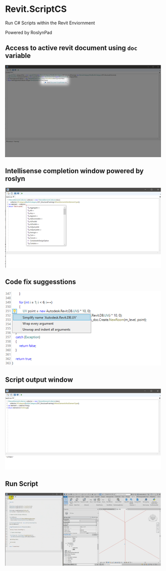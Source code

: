 # Revit.ScriptCS

Run C# Scripts within the Revit Enviornment

Powered by RoslynPad

## Access to active revit document using `doc` variable
![Image of script globals](/docs/images/DocumentScriptGlobal.png)

## Intellisense completion window powered by roslyn
![Image of intellisense window](/docs/images/IntellisenseWindow.png)

## Code fix suggesstions
![Image of code fix suggestions](/docs/images/CodeFixes.png)

## Script output window
![Image of script output](/docs/images/ScriptOutput.png)

## Run Script
![Animation of running script](/docs/images/RunScript.gif)
